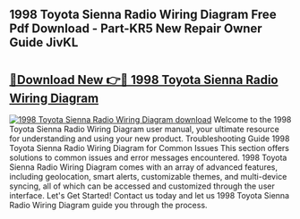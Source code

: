 ## 1998 Toyota Sienna Radio Wiring Diagram Free Pdf Download - Part-KR5 New Repair Owner Guide JivKL

# <h2><a href="http://dfmpzk.blite.top/?on=1998+Toyota+Sienna+Radio+Wiring+Diagram">🔗Download New 👉🔴 1998 Toyota Sienna Radio Wiring Diagram</a></h2>

[![1998 Toyota Sienna Radio Wiring Diagram download](https://i.imgur.com/lujVjoI.png)](http://dfmpzk.blite.top/?on=1998+Toyota+Sienna+Radio+Wiring+Diagram)
Welcome to the 1998 Toyota Sienna Radio Wiring Diagram user manual, your ultimate resource for understanding and using your new product. Troubleshooting Guide 1998 Toyota Sienna Radio Wiring Diagram for Common Issues This section offers solutions to common issues and error messages encountered. 1998 Toyota Sienna Radio Wiring Diagram comes with an array of advanced features, including geolocation, smart alerts, customizable themes, and multi-device syncing, all of which can be accessed and customized through the user interface. Let's Get Started! Contact us today and let us 1998 Toyota Sienna Radio Wiring Diagram guide you through the process.
